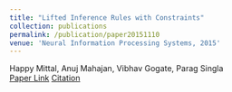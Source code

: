 ```yaml
---
title: "Lifted Inference Rules with Constraints"
collection: publications
permalink: /publication/paper20151110
venue: 'Neural Information Processing Systems, 2015'
---
```

Happy Mittal, Anuj Mahajan, Vibhav Gogate, Parag Singla\
[Paper Link](http://anuj-mahajan.github.io/files/lifted_mln.pdf)    [Citation](/bibtex/paper2.html)
